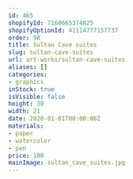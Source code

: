 ```yaml
---
id: 465
shopifyId: 7160665374825
shopifyOptionId: 41114777157737
order: 98
title: Sultan Cave suites
slug: sultan-cave-suites
url: art-works/sultan-cave-suites
aliases: []
categories:
- graphics
inStock: true
isVisible: false
height: 30
width: 21
date: 2020-01-01T00:00:00Z
materials:
- paper
- watercolor
- pen
price: 100
mainImage: sultan_cave_suites.jpg
---
```

